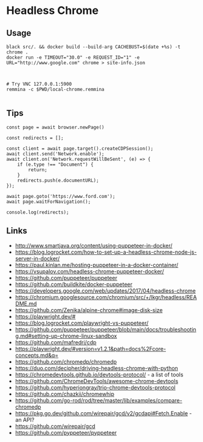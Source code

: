 # Headless Chrome


## Usage

```
black src/. && docker build --build-arg CACHEBUST=$(date +%s) -t chrome .
docker run -e TIMEOUT="30.0" -e REQUEST_ID="1" -e URL="http://www.google.com" chrome > site-info.json



# Try VNC 127.0.0.1:5900
remmina -c $PWD/local-chrome.remmina


```

## Tips

```
const page = await browser.newPage()

const redirects = [];

const client = await page.target().createCDPSession();
await client.send('Network.enable');
await client.on('Network.requestWillBeSent', (e) => {
    if (e.type !== "Document") {
        return;
    }
    redirects.push(e.documentURL);
});

await page.goto('https://www.ford.com');
await page.waitForNavigation();

console.log(redirects);
```

## Links

* http://www.smartjava.org/content/using-puppeteer-in-docker/
* https://blog.logrocket.com/how-to-set-up-a-headless-chrome-node-js-server-in-docker/
* https://paul.kinlan.me/hosting-puppeteer-in-a-docker-container/
* https://vsupalov.com/headless-chrome-puppeteer-docker/
* https://github.com/puppeteer/puppeteer
* https://github.com/buildkite/docker-puppeteer
* https://developers.google.com/web/updates/2017/04/headless-chrome
* https://chromium.googlesource.com/chromium/src/+/lkgr/headless/README.md
* https://github.com/Zenika/alpine-chrome#image-disk-size
* https://playwright.dev/#
* https://blog.logrocket.com/playwright-vs-puppeteer/
* https://github.com/puppeteer/puppeteer/blob/main/docs/troubleshooting.md#setting-up-chrome-linux-sandbox
* https://github.com/mafredri/cdp
* https://playwright.dev/#version=v1.2.1&path=docs%2Fcore-concepts.md&q=
* https://github.com/chromedp/chromedp
* https://duo.com/decipher/driving-headless-chrome-with-python
* https://chromedevtools.github.io/devtools-protocol/    - a list of tools
* https://github.com/ChromeDevTools/awesome-chrome-devtools
* https://github.com/hyperiongray/trio-chrome-devtools-protocol
* https://github.com/chazkii/chromewhip
* https://github.com/go-rod/rod/tree/master/lib/examples/compare-chromedp
* https://pkg.go.dev/github.com/wirepair/gcd/v2/gcdapi#Fetch.Enable  - an API?
* https://github.com/wirepair/gcd
* https://github.com/pyppeteer/pyppeteer
